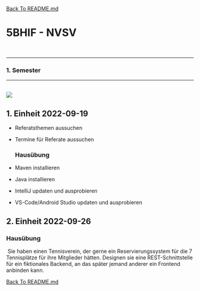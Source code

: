 [Back To README.md][back]

# 5BHIF - NVSV

<br>

----

### 1. Semester

----

<br>

<img src="https://github.com/UnterrainerInformatik/htl/blob/master/img/5BHIF-Stundenplan.png" />

<br>

## 1. Einheit 2022-09-19

- Referatsthemen aussuchen
- Termine für Referate aussuchen

	### Hausübung

- Maven installieren
- Java installieren
- IntelliJ updaten und ausprobieren
- VS-Code/Android Studio updaten und ausprobieren



## 2. Einheit 2022-09-26



### Hausübung

​	Sie haben einen Tennisverein, der gerne ein Reservierungssystem für die 7 Tennisplätze für ihre Mitglieder hätten. Designen sie eine REST-Schnittstelle für ein fiktionales Backend, an das später jemand anderer ein Frontend anbinden kann.



[Back To README.md][back]

[back]: https://github.com/UnterrainerInformatik/htl
